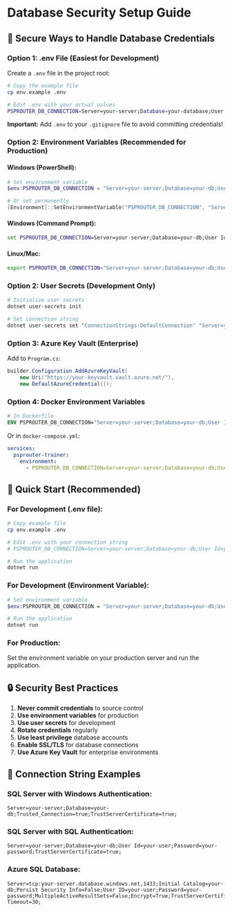 # Database Security Setup Guide

## 🔐 Secure Ways to Handle Database Credentials

### **Option 1: .env File (Easiest for Development)**

Create a `.env` file in the project root:
```bash
# Copy the example file
cp env.example .env

# Edit .env with your actual values
PSPROUTER_DB_CONNECTION=Server=your-server;Database=your-database;User Id=your-username;Password=your-password;TrustServerCertificate=true;
```

**Important:** Add `.env` to your `.gitignore` file to avoid committing credentials!

### **Option 2: Environment Variables (Recommended for Production)**

#### Windows (PowerShell):
```powershell
# Set environment variable
$env:PSPROUTER_DB_CONNECTION = "Server=your-server;Database=your-db;User Id=your-user;Password=your-password;TrustServerCertificate=true;"

# Or set permanently
[Environment]::SetEnvironmentVariable("PSPROUTER_DB_CONNECTION", "Server=your-server;Database=your-db;User Id=your-user;Password=your-password;TrustServerCertificate=true;", "User")
```

#### Windows (Command Prompt):
```cmd
set PSPROUTER_DB_CONNECTION=Server=your-server;Database=your-db;User Id=your-user;Password=your-password;TrustServerCertificate=true;
```

#### Linux/Mac:
```bash
export PSPROUTER_DB_CONNECTION="Server=your-server;Database=your-db;User Id=your-user;Password=your-password;TrustServerCertificate=true;"
```

### **Option 2: User Secrets (Development Only)**

```bash
# Initialize user secrets
dotnet user-secrets init

# Set connection string
dotnet user-secrets set "ConnectionStrings:DefaultConnection" "Server=your-server;Database=your-db;User Id=your-user;Password=your-password;TrustServerCertificate=true;"
```

### **Option 3: Azure Key Vault (Enterprise)**

Add to `Program.cs`:
```csharp
builder.Configuration.AddAzureKeyVault(
    new Uri("https://your-keyvault.vault.azure.net/"),
    new DefaultAzureCredential());
```

### **Option 4: Docker Environment Variables**

```dockerfile
# In Dockerfile
ENV PSPROUTER_DB_CONNECTION="Server=your-server;Database=your-db;User Id=your-user;Password=your-password;TrustServerCertificate=true;"
```

Or in `docker-compose.yml`:
```yaml
services:
  psprouter-trainer:
    environment:
      - PSPROUTER_DB_CONNECTION=Server=your-server;Database=your-db;User Id=your-user;Password=your-password;TrustServerCertificate=true;
```

## 🚀 **Quick Start (Recommended)**

### **For Development (.env file):**
```bash
# Copy example file
cp env.example .env

# Edit .env with your connection string
# PSPROUTER_DB_CONNECTION=Server=your-server;Database=your-db;User Id=your-user;Password=your-password;TrustServerCertificate=true;

# Run the application
dotnet run
```

### **For Development (Environment Variable):**
```bash
# Set environment variable
$env:PSPROUTER_DB_CONNECTION = "Server=your-server;Database=your-db;User Id=your-user;Password=your-password;TrustServerCertificate=true;"

# Run the application
dotnet run
```

### **For Production:**
Set the environment variable on your production server and run the application.

## 🔒 **Security Best Practices**

1. **Never commit credentials** to source control
2. **Use environment variables** for production
3. **Use user secrets** for development
4. **Rotate credentials** regularly
5. **Use least privilege** database accounts
6. **Enable SSL/TLS** for database connections
7. **Use Azure Key Vault** for enterprise environments

## 📝 **Connection String Examples**

### **SQL Server with Windows Authentication:**
```
Server=your-server;Database=your-db;Trusted_Connection=true;TrustServerCertificate=true;
```

### **SQL Server with SQL Authentication:**
```
Server=your-server;Database=your-db;User Id=your-user;Password=your-password;TrustServerCertificate=true;
```

### **Azure SQL Database:**
```
Server=tcp:your-server.database.windows.net,1433;Initial Catalog=your-db;Persist Security Info=False;User ID=your-user;Password=your-password;MultipleActiveResultSets=False;Encrypt=True;TrustServerCertificate=False;Connection Timeout=30;
```
